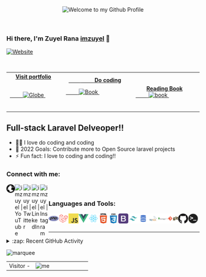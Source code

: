 <div align="center">
  <img src="https://github.com/BrunnerLivio/brunnerlivio/blob/master/images/welcome.png?raw=true" style="max-width: 100%;" alt="Welcome to my Github Profile" />
  <br />
  <br />
  <br />

</div>

### Hi there, I'm Zuyel Rana [imzuyel][website] 👋

[![Website](https://img.shields.io/website?label=imzuyel.com&style=for-the-badge&url=https://imzuyel.com?style=plastic&logo=appveyor)](http://imzuyel.com)


<!-- Social -->
<table width="100%">
<tr>
<td align="center">
<a href="https://imzuyel.com">
<strong>Visit portfolio </strong>
<br />
<br />

<!-- Centering something has never been easy, has it? -->
<span>&nbsp;&nbsp;&nbsp;&nbsp;&nbsp;&nbsp;&nbsp;&nbsp;</span>
<img alt="Globe" height="80" src="https://github.com/BrunnerLivio/brunnerlivio/blob/master/images/globe.gif?raw=true">
</a>
<span>&nbsp;&nbsp;&nbsp;&nbsp;&nbsp;&nbsp;&nbsp;&nbsp;</span>
<span>&nbsp;&nbsp;&nbsp;&nbsp;&nbsp;&nbsp;&nbsp;&nbsp;</span>
</td>
  <span>&nbsp;&nbsp;&nbsp;&nbsp;&nbsp;&nbsp;&nbsp;&nbsp;</span>
<td align="center">
<a href="https://imzuyel.com">
<span>&nbsp;&nbsp;&nbsp;&nbsp;&nbsp;&nbsp;&nbsp;&nbsp;</span>
<span>&nbsp;&nbsp;&nbsp;&nbsp;&nbsp;&nbsp;&nbsp;&nbsp;</span>
<strong>Do coding</strong>
 
<span>&nbsp;&nbsp;&nbsp;&nbsp;&nbsp;&nbsp;&nbsp;&nbsp;</span> 
<img alt="Book" height="100px" src="https://user-images.githubusercontent.com/43112820/165808094-a6a13b8f-c042-4590-b6a2-043a0c12e84d.png"> 
</a>
<span>&nbsp;&nbsp;&nbsp;&nbsp;&nbsp;&nbsp;&nbsp;&nbsp;</span>
<span>&nbsp;&nbsp;&nbsp;&nbsp;&nbsp;&nbsp;&nbsp;&nbsp;</span>
<span>&nbsp;&nbsp;&nbsp;&nbsp;&nbsp;&nbsp;&nbsp;&nbsp;</span>
<span>&nbsp;&nbsp;&nbsp;&nbsp;&nbsp;&nbsp;&nbsp;&nbsp;</span>    
</td>

<td align="center">
<a href="https://imzuyel.com">
</br>
<strong>Reading Book</strong>
<br />
<span>&nbsp;&nbsp;&nbsp;&nbsp;&nbsp;&nbsp;&nbsp;&nbsp;</span>
<img height="100" alt="book" src="https://user-images.githubusercontent.com/43112820/165811696-038fc5c1-5c82-4747-8444-9bf79f6dd0c6.png"> 
</a>
<span>&nbsp;&nbsp;&nbsp;&nbsp;&nbsp;&nbsp;&nbsp;&nbsp;</span>
<span>&nbsp;&nbsp;&nbsp;&nbsp;&nbsp;&nbsp;&nbsp;&nbsp;</span>
<span>&nbsp;&nbsp;&nbsp;&nbsp;&nbsp;&nbsp;&nbsp;&nbsp;</span>
<span>&nbsp;&nbsp;&nbsp;&nbsp;&nbsp;&nbsp;&nbsp;&nbsp;</span>    
</td>
</tr>
</table>


## Full-stack Laravel Delveoper!!


- 👨‍💻 I love do coding and coding
- 🥅 2022 Goals: Contribute more to Open Source laravel projects
- ⚡ Fun fact: I love to coding and coding!!


### Connect with me:

[<img align="left" alt="imzuyel.com" width="22px" src="https://raw.githubusercontent.com/iconic/open-iconic/master/svg/globe.svg" />][website]
[<img align="left" alt="imzuyel | YouTube" width="22px" src="https://cdn.jsdelivr.net/npm/simple-icons@v3/icons/youtube.svg" />][youtube]
[<img align="left" alt="imzuyel | Twitter" width="22px" src="https://cdn.jsdelivr.net/npm/simple-icons@v3/icons/twitter.svg" />][twitter]
[<img align="left" alt="imzuyel | LinkedIn" width="22px" src="https://cdn.jsdelivr.net/npm/simple-icons@v3/icons/linkedin.svg" />][linkedin]
[<img align="left" alt="imzuyel | Instagram" width="22px" src="https://cdn.jsdelivr.net/npm/simple-icons@v3/icons/instagram.svg" />][instagram]

<br />

### Languages and Tools:


[<img align="left" alt="Php" width="26px" src="https://raw.githubusercontent.com/github/explore/80688e429a7d4ef2fca1e82350fe8e3517d3494d/topics/php/php.png" />][website]
[<img align="left" alt="Laravel" width="26px" src="https://raw.githubusercontent.com/github/explore/80688e429a7d4ef2fca1e82350fe8e3517d3494d/topics/laravel/laravel.png" />][website]
[<img align="left" alt="JavaScript" width="26px" src="https://raw.githubusercontent.com/github/explore/80688e429a7d4ef2fca1e82350fe8e3517d3494d/topics/javascript/javascript.png" />][website]
[<img align="left" alt="Vue" width="26px" src="https://raw.githubusercontent.com/github/explore/80688e429a7d4ef2fca1e82350fe8e3517d3494d/topics/vue/vue.png" />][website]
[<img align="left" alt="React" width="26px" src="https://raw.githubusercontent.com/github/explore/80688e429a7d4ef2fca1e82350fe8e3517d3494d/topics/react/react.png" />][website]
[<img align="left" alt="Html" width="26px" src="https://raw.githubusercontent.com/github/explore/80688e429a7d4ef2fca1e82350fe8e3517d3494d/topics/html/html.png" />][website]
[<img align="left" alt="CSS3" width="26px" src="https://raw.githubusercontent.com/github/explore/80688e429a7d4ef2fca1e82350fe8e3517d3494d/topics/css/css.png" />][website]
[<img align="left" alt="Bootstrap" width="26px" src="https://raw.githubusercontent.com/github/explore/80688e429a7d4ef2fca1e82350fe8e3517d3494d/topics/bootstrap/bootstrap.png" />][website]
[<img align="left" alt="Tailwind" width="26px" src="https://raw.githubusercontent.com/github/explore/80688e429a7d4ef2fca1e82350fe8e3517d3494d/topics/tailwind/tailwind.png" />][website]
[<img align="left" alt="SQL" width="26px" src="https://raw.githubusercontent.com/github/explore/80688e429a7d4ef2fca1e82350fe8e3517d3494d/topics/sql/sql.png" />][website]
[<img align="left" alt="MySQL" width="26px" src="https://raw.githubusercontent.com/github/explore/80688e429a7d4ef2fca1e82350fe8e3517d3494d/topics/mysql/mysql.png" />][website]
[<img align="left" alt="MongoDB" width="26px" src="https://raw.githubusercontent.com/github/explore/80688e429a7d4ef2fca1e82350fe8e3517d3494d/topics/mongodb/mongodb.png" />][website]
[<img align="left" alt="Git" width="26px" src="https://raw.githubusercontent.com/github/explore/80688e429a7d4ef2fca1e82350fe8e3517d3494d/topics/git/git.png" />][website]
[<img align="left" alt="GitHub" width="26px" src="https://raw.githubusercontent.com/github/explore/78df643247d429f6cc873026c0622819ad797942/topics/github/github.png" />][website]
[<img align="left" alt="Terminal" width="26px" src="https://raw.githubusercontent.com/github/explore/80688e429a7d4ef2fca1e82350fe8e3517d3494d/topics/terminal/terminal.png" />][website]

<br />
<br />

---

<details>
  <summary>:zap: Recent GitHub Activity</summary>
  
<!--START_SECTION:activity-->
1. 🗣 Commented on [#1](https://github.com/imzuyel?tab=overview)(https://github.com/imzuyel)



<!--END_SECTION:activity-->

</details>


[website]: http://imzuyel.com
[twitter]: https://twitter.com/imzuyel
[youtube]: https://youtube.com/imzuyel
[instagram]: https://instagram.com/imzuyel
[linkedin]: https://linkedin.com/in/imzuyel

![marquee](https://user-images.githubusercontent.com/43112820/165815774-8969fc8e-364c-4cb3-a0a3-205d42436072.svg)

<table>
  <td>Visitor -</td>
  <td>
  <div style="margin: 0 auto; width: 130px">
    <img src="https://profile-counter.glitch.me/imzuyel/count.svg" alt="me" style="width: 130px" />
  </div>
</td>
  </table>
